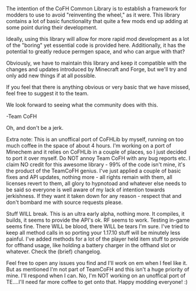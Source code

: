 ﻿The intention of the CoFH Common Library is to establish a framework for modders
to use to avoid "reinventing the wheel," as it were. This library contains a lot
of basic functionality that quite a few mods end up adding at some point during
their development.

Ideally, using this library will allow for more rapid mod development as a lot
of the "boring" yet essential code is provided here. Additionally, it has the
potential to greatly reduce permgen space, and who can argue with that?

Obviously, we have to maintain this library and keep it compatible with the
changes and updates introduced by Minecraft and Forge, but we'll try and only
add new things if at all possible.

If you feel that there is anything obvious or very basic that we have missed,
feel free to suggest it to the team.

We look forward to seeing what the community does with this.

-Team CoFH

Oh, and don't be a jerk.

Extra note:
This is an unoffical port of CoFHLib by myself, running on too much coffee in the space of about 4 hours. I'm working on a port of Minechem and it relies on CoFHLib in a couple of places, so I just decided to port it over myself. Do NOT annoy Team CoFH with any bug reports etc. I claim NO credit for this awesome library - 99% of the code isn't mine, it's the product of the TeamCoFH genius. I've just applied a couple of basic fixes and API updates, nothing more - all rights remain with them, all licenses revert to them, all glory to hypnotoad and whatever else needs to be said so everyone is well aware of my lack of intention towards jerkishness. If they want it taken down for any reason - respect that and don't bombard me with source requests please.

Stuff WILL break. This is an ultra early alpha, nothing more. It compiles, it builds, it seems to provide the API's ok. RF seems to work. Testing in-game seems fine. There WILL be blood, there WILL be tears I'm sure. I've tried to keep all method calls in so porting your 1.17.10 stuff will be minutely less painful. I've added methods for a lot of the player held item stuff to provide for offhand usage, like holding a battery charger in the offhand slot or whatever. Check the (brief) changelog.

Feel free to open any issues you find and I'll work on em when I feel like it. But as mentioned I'm not part of TeamCoFH and this isn't a huge priority of mine. I'll respond when I can. No, I'm NOT working on an unoffical port of TE....I'll need far more coffee to get onto that. Happy modding everyone! :)
